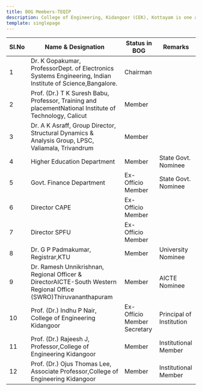 ```yaml
---
title: BOG Members-TEQIP
description: College of Engineering, Kidangoor (CEK), Kottayam is one among the premier institutions in the state. The college is governed by the Co-operative Academy of Professional Education established by the Government of Kerala. The admissions are based on the rank obtained by the students in the State Entrance examinations and functioning of the college is according to the rules and regulations formulated by the Government of Kerala.
template: singlepage
---
```





| Sl.No | Name & Designation | Status in BOG | Remarks |
|-------|----------------------------------------------------------------------------------------------------------------|-----------------------------|--------------------------|
| 1 | Dr. K Gopakumar, ProfessorDept. of Electronics Systems Engineering, Indian Institute of Science,Bangalore.| Chairman |  |
| 2 | Prof. (Dr.) T  K Suresh Babu, Professor, Training and placementNational Institute of Technology, Calicut | Member |  |
| 3 | Dr. A K Asraff, Group Director, Structural Dynamics & Analysis Group, LPSC, Valiamala, Trivandrum | Member |  |
| 4 | Higher Education Department | Member |  State Govt. Nominee |
| 5 | Govt. Finance Department | Ex-Officio Member |  State Govt. Nominee |
| 6 | Director CAPE | Ex-Officio Member |  |
| 7 | Director SPFU | Ex-Officio Member |  |
| 8 | Dr. G P Padmakumar, Registrar,KTU | Member | University Nominee |
| 9 | Dr. Ramesh Unnikrishnan, Regional Officer & DirectorAICTE-South Western Regional Office (SWRO)Thiruvananthapuram | Member | AICTE Nominee |
| 10 | Prof. (Dr.) Indhu P Nair, College of Engineering Kidangoor | Ex-Officio Member Secretary | Principal of Institution |
| 11 | Prof. (Dr.) Rajeesh J, Professor,College of Engineering Kidangoor | Member | Institutional Member |
| 12 | Prof. (Dr.) Ojus Thomas Lee, Associate Professor,College of Engineering Kidangoor | Member |  Institutional Member |
